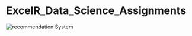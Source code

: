 # ExcelR_Data_Science_Assignments
![recommendation System](https://github.com/Sowmiyalee/ExcelR_Data_Science_Assignments/blob/main/Assgn%2010%20-%20Recommendation%20System/As10%20-%20Q1%20-Recommendaionsys.ipynb)
